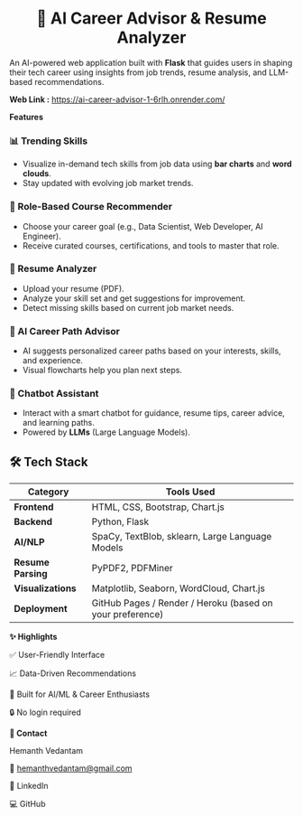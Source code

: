 <h1 align="center">🧠 AI Career Advisor & Resume Analyzer</h1>

An AI-powered web application built with **Flask** that guides users in shaping their tech career using insights from job trends, resume analysis, and LLM-based recommendations.

**Web Link :** https://ai-career-advisor-1-6rlh.onrender.com/

 **Features**

### 📊 Trending Skills
- Visualize in-demand tech skills from job data using **bar charts** and **word clouds**.
- Stay updated with evolving job market trends.

### 🎯 Role-Based Course Recommender
- Choose your career goal (e.g., Data Scientist, Web Developer, AI Engineer).
- Receive curated courses, certifications, and tools to master that role.

### 📄 Resume Analyzer
- Upload your resume (PDF).
- Analyze your skill set and get suggestions for improvement.
- Detect missing skills based on current job market needs.

### 🧭 AI Career Path Advisor
- AI suggests personalized career paths based on your interests, skills, and experience.
- Visual flowcharts help you plan next steps.

### 🤖 Chatbot Assistant
- Interact with a smart chatbot for guidance, resume tips, career advice, and learning paths.
- Powered by **LLMs** (Large Language Models).

## 🛠️ Tech Stack

| Category | Tools Used |
|---------|-------------|
| **Frontend** | HTML, CSS, Bootstrap, Chart.js |
| **Backend**  | Python, Flask |
| **AI/NLP**   | SpaCy, TextBlob, sklearn, Large Language Models |
| **Resume Parsing** | PyPDF2, PDFMiner |
| **Visualizations** | Matplotlib, Seaborn, WordCloud, Chart.js |
| **Deployment** | GitHub Pages / Render / Heroku (based on your preference) |

**✨ Highlights**

✅ User-Friendly Interface

📈 Data-Driven Recommendations

🧠 Built for AI/ML & Career Enthusiasts

🔒 No login required 

**📧 Contact**

Hemanth Vedantam

📩 hemanthvedantam@gmail.com

🔗 LinkedIn

💻 GitHub

